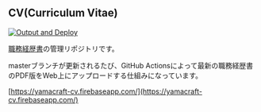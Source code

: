 ## CV(Curriculum Vitae)

[![Output and Deploy](https://github.com/yamacraft/cv/actions/workflows/deploy.yml/badge.svg?branch=master)](https://github.com/yamacraft/cv/actions/workflows/deploy.yml)

[職務経歴書](https://github.com/yamacraft/cv/blob/master/cv.md)の管理リポジトリです。

masterブランチが更新されるたび、GitHub Actionsによって最新の職務経歴書のPDF版をWeb上にアップロードする仕組みになっています。

[https://yamacraft-cv.firebaseapp.com/](https://yamacraft-cv.firebaseapp.com/)
